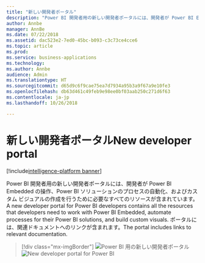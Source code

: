 ```yaml
---
title: "新しい開発者ポータル"
description: "Power BI 開発者用の新しい開発者ポータルには、開発者が Power BI Embedded の操作、Power BI ソリューションのプロセスの自動化、およびカスタム ビジュアルの作成を行うために必要なすべてのリソースが含まれます。"
author: Annbe
manager: AnnBe
ms.date: 07/22/2018
ms.assetid: dac523e2-7ed0-45bc-b093-c3c73ce4cce6
ms.topic: article
ms.prod: 
ms.service: business-applications
ms.technology: 
ms.author: Annbe
audience: Admin
ms.translationtype: HT
ms.sourcegitcommit: d65d9c6f9cae75ea7d7934a95b3a9f67a9e10fe3
ms.openlocfilehash: db63d461c49feb9e98ee0bf03aab250c271d6f63
ms.contentlocale: ja-jp
ms.lasthandoff: 10/26/2018

---
```

# <a name="new-developer-portal"></a><span data-ttu-id="eba93-103">新しい開発者ポータル</span><span class="sxs-lookup"><span data-stu-id="eba93-103">New developer portal</span></span>

[!include[intelligence-platform banner](../../includes/intelligence-platform.md)]




<span data-ttu-id="eba93-104">Power BI 開発者用の新しい開発者ポータルには、開発者が Power BI Embedded の操作、Power BI ソリューションのプロセスの自動化、およびカスタム ビジュアルの作成を行うために必要なすべてのリソースが含まれています。</span><span class="sxs-lookup"><span data-stu-id="eba93-104">A new developer portal for Power BI developers contains all the resources that developers need to work with Power BI Embedded, automate processes for their Power BI solutions, and build custom visuals.</span></span> <span data-ttu-id="eba93-105">ポータルには、関連ドキュメントへのリンクが含まれます。</span><span class="sxs-lookup"><span data-stu-id="eba93-105">The portal includes links to relevant documentation.</span></span>

> [!div class="mx-imgBorder"]
> <span data-ttu-id="eba93-106">![](media/new-developer-portal-1.png "Power BI 用の新しい開発者ポータル")</span><span class="sxs-lookup"><span data-stu-id="eba93-106">![](media/new-developer-portal-1.png "New developer portal for Power BI")</span></span>


